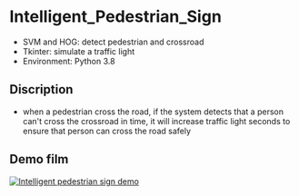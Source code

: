 # Intelligent_Pedestrian_Sign
- SVM and HOG: detect pedestrian and crossroad
- Tkinter: simulate a traffic light
- Environment: Python 3.8
## Discription
- when a pedestrian cross the road, if the system detects that a person can't cross the crossroad in time, it will increase traffic light seconds to ensure that person can cross the road safely
## Demo film
[![Intelligent pedestrian sign demo](http://img.youtube.com/vi/kuz7gsyMS4o/0.jpg)](https://www.youtube.com/watch?v=kuz7gsyMS4o "Intelligent pedestrian sign demo")
